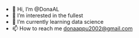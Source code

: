 - 👋 Hi, I’m @DonaAL
- 👀 I’m interested in the fullest
- 🌱 I’m currently learning data science 
- 📫 How to reach me donaappu2002@gmail.com 

<!---
DonaAL/DonaAL is a ✨ special ✨ repository because its `README.md` (this file) appears on your GitHub profile.
You can click the Preview link to take a look at your changes.
--->
